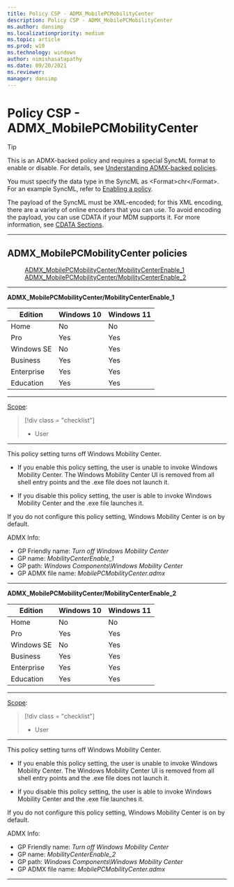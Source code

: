```yaml
---
title: Policy CSP - ADMX_MobilePCMobilityCenter
description: Policy CSP - ADMX_MobilePCMobilityCenter
ms.author: dansimp
ms.localizationpriority: medium
ms.topic: article
ms.prod: w10
ms.technology: windows
author: nimishasatapathy
ms.date: 09/20/2021
ms.reviewer: 
manager: dansimp
---
```


# Policy CSP - ADMX_MobilePCMobilityCenter

> [!TIP]
> This is an ADMX-backed policy and requires a special SyncML format to enable or disable. For details, see [Understanding ADMX-backed policies](./understanding-admx-backed-policies.md).
> 
> You must specify the data type in the SyncML as &lt;Format&gt;chr&lt;/Format&gt;. For an example SyncML, refer to [Enabling a policy](./understanding-admx-backed-policies.md#enabling-a-policy).
> 
> The payload of the SyncML must be XML-encoded; for this XML encoding, there are a variety of online encoders that you can use. To avoid encoding the payload, you can use CDATA if your MDM supports it. For more information, see [CDATA Sections](http://www.w3.org/TR/REC-xml/#sec-cdata-sect).

<hr/>

<!--Policies-->
## ADMX_MobilePCMobilityCenter policies  

<dl>
  <dd>
    <a href="#admx-mobilepcmobilitycenter-mobilitycenterenable_1">ADMX_MobilePCMobilityCenter/MobilityCenterEnable_1</a>
  </dd>
  <dd>
    <a href="#admx-mobilepcmobilitycenter-mobilitycenterenable_2">ADMX_MobilePCMobilityCenter/MobilityCenterEnable_2</a>
  </dd>
</dl>


<hr/>

<!--Policy-->
<a href="" id="admx-mobilepcmobilitycenter-mobilitycenterenable_1"></a>**ADMX_MobilePCMobilityCenter/MobilityCenterEnable_1**  

<!--SupportedSKUs-->

|Edition|Windows 10|Windows 11|
|--- |--- |--- |
|Home|No|No|
|Pro|Yes|Yes|
|Windows SE|No|Yes|
|Business|Yes|Yes|
|Enterprise|Yes|Yes|
|Education|Yes|Yes|

<!--/SupportedSKUs-->
<hr/>

<!--Scope-->
[Scope](./policy-configuration-service-provider.md#policy-scope):

> [!div class = "checklist"]
> * User

<hr/>

<!--/Scope-->
<!--Description-->
This policy setting turns off Windows Mobility Center.  
- If you enable this policy setting, the user is unable to invoke Windows Mobility Center. The Windows Mobility Center UI is removed from all shell entry points and the .exe file does not launch it.  

- If you disable this policy setting, the user is able to invoke Windows Mobility Center and the .exe file launches it.  

If you do not configure this policy setting, Windows Mobility Center is on by default.

<!--/Description-->


<!--ADMXBacked-->
ADMX Info:  
-   GP Friendly name: *Turn off Windows Mobility Center*
-   GP name: *MobilityCenterEnable_1*
-   GP path: *Windows Components\Windows Mobility Center*
-   GP ADMX file name: *MobilePCMobilityCenter.admx*

<!--/ADMXBacked-->
<!--/Policy-->
<hr/>

<!--Policy-->
<a href="" id="admx-mobilepcmobilitycenter-mobilitycenterenable_2"></a>**ADMX_MobilePCMobilityCenter/MobilityCenterEnable_2**  

<!--SupportedSKUs-->

|Edition|Windows 10|Windows 11|
|--- |--- |--- |
|Home|No|No|
|Pro|Yes|Yes|
|Windows SE|No|Yes|
|Business|Yes|Yes|
|Enterprise|Yes|Yes|
|Education|Yes|Yes|

<!--/SupportedSKUs-->
<hr/>

<!--Scope-->
[Scope](./policy-configuration-service-provider.md#policy-scope):

> [!div class = "checklist"]
> * User

<hr/>

<!--/Scope-->
<!--Description-->
This policy setting turns off Windows Mobility Center.  
- If you enable this policy setting, the user is unable to invoke Windows Mobility Center. The Windows Mobility Center UI is removed from all shell entry points and the .exe file does not launch it.  

- If you disable this policy setting, the user is able to invoke Windows Mobility Center and the .exe file launches it.  

If you do not configure this policy setting, Windows Mobility Center is on by default.

<!--/Description-->


<!--ADMXBacked-->
ADMX Info:  
-   GP Friendly name: *Turn off Windows Mobility Center*
-   GP name: *MobilityCenterEnable_2*
-   GP path: *Windows Components\Windows Mobility Center*
-   GP ADMX file name: *MobilePCMobilityCenter.admx*
<!--/ADMXBacked-->
<!--/Policy-->
<hr/>

<!--/Policies-->


